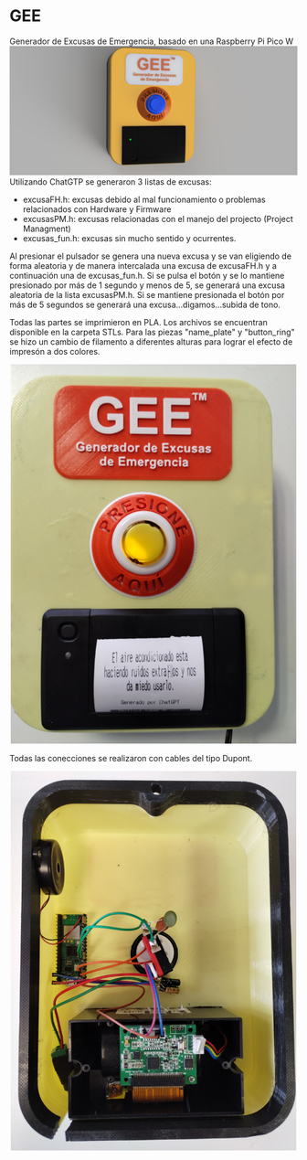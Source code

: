 # GEE
Generador de Excusas de Emergencia, basado en una Raspberry Pi Pico W
![Image Alt text](/images/gee_front.png)
Utilizando ChatGTP se generaron 3 listas de excusas:
- excusaFH.h: excusas debido al mal funcionamiento o problemas relacionados con Hardware y Firmware
- excusasPM.h: excusas relacionadas con el manejo del projecto (Project Managment)
- excusas_fun.h: excusas sin mucho sentido y ocurrentes.

Al presionar el pulsador se genera una nueva excusa y se van eligiendo de forma aleatoria y de manera intercalada una excusa de excusaFH.h y a continuación una de excusas_fun.h. Si se pulsa el botón y se lo mantiene presionado por más de 1 segundo y menos de 5, se generará una excusa aleatoria de la lista excusasPM.h. Si se mantiene presionada el botón por más de 5 segundos se generará una excusa...digamos...subida de tono.


Todas las partes se imprimieron en PLA. Los archivos se encuentran disponible en la carpeta STLs. Para las piezas "name_plate" y "button_ring" se hizo un cambio de filamento a diferentes alturas para lograr el efecto de impresón a dos colores.

<p align="center">
  <img src="/images/front.jpg"  width="500">
</p>

Todas las conecciones se realizaron con cables del tipo Dupont.

<p align="center">
  <img src="/images/back.jpg"  width="500">
</p>
